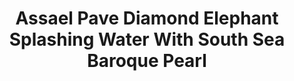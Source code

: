 ---
title: Assael Pave Diamond Elephant Splashing Water With South Sea Baroque Pearl
description: |
  A beautifully rendered Elephant poses upon a Baroque Pearl in this sparkling, whimsical pendant necklace.
specs: |
  6.3 x 19.1 x 22.1mm South Sea Cultured Baroque Pearl with 9.90 carats of Diamonds, set in 18K White Gold.
images:
  - image_path: /uploads/assael-pave-diamond-elephant-splashing-water-with-south-sea-baroque-pearl.png
_category:
order_number: 2
categories:
  - necklaces
---
